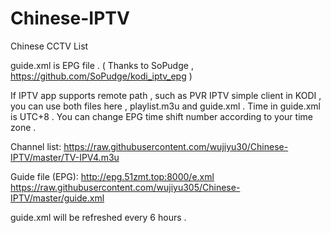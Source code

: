 # Chinese-IPTV

Chinese CCTV List

   guide.xml is EPG file . ( Thanks to SoPudge , https://github.com/SoPudge/kodi_iptv_epg )

If IPTV app supports remote path , such as PVR IPTV simple client in KODI , you can use both files here , playlist.m3u and guide.xml . Time in guide.xml is UTC+8 . You can change EPG time shift number according to your time zone .

Channel list:
https://raw.githubusercontent.com/wujiyu30/Chinese-IPTV/master/TV-IPV4.m3u

Guide file (EPG):
http://epg.51zmt.top:8000/e.xml
https://raw.githubusercontent.com/wujiyu305/Chinese-IPTV/master/guide.xml


guide.xml will be refreshed every 6 hours .

